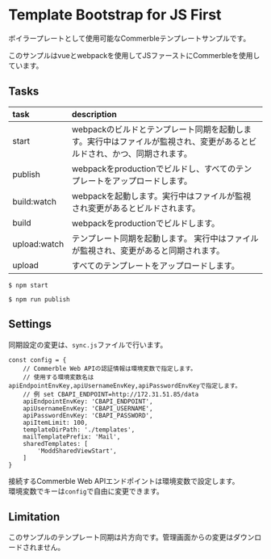 # Template Bootstrap for JS First

ボイラープレートとして使用可能なCommerbleテンプレートサンプルです。

このサンプルはvueとwebpackを使用してJSファーストにCommerbleを使用しています。

## Tasks

|     task     |                                                       description                                                       |
| :----------- | :---------------------------------------------------------------------------------------------------------------------- |
| start        | webpackのビルドとテンプレート同期を起動します。実行中はファイルが監視され、変更があるとビルドされ、かつ、同期されます。 |
| publish      | webpackをproductionでビルドし、すべてのテンプレートをアップロードします。                                               |
| build:watch  | webpackを起動します。実行中はファイルが監視され変更があるとビルドされます。                                             |
| build        | webpackをproductionでビルドします。                                                                                     |
| upload:watch | テンプレート同期を起動します。 実行中はファイルが監視され、変更があると同期されます。                                   |
| upload       | すべてのテンプレートをアップロードします。                                                                              |

```
$ npm start
```

```
$ npm run publish
```

## Settings

同期設定の変更は、`sync.js`ファイルで行います。

```
const config = {
    // Commerble Web APIの認証情報は環境変数で指定します。
    // 使用する環境変数名は apiEndpointEnvKey,apiUsernameEnvKey,apiPasswordEnvKeyで指定します。
    // 例 set CBAPI_ENDPOINT=http://172.31.51.85/data
    apiEndpointEnvKey: 'CBAPI_ENDPOINT',
    apiUsernameEnvKey: 'CBAPI_USERNAME',
    apiPasswordEnvKey: 'CBAPI_PASSWORD',
    apiItemLimit: 100,
    templateDirPath: './templates',
    mailTemplatePrefix: 'Mail',
    sharedTemplates: [
        'ModdSharedViewStart',
    ]
}
```

接続するCommerble Web APIエンドポイントは環境変数で設定します。  
環境変数でキーは`config`で自由に変更できます。

## Limitation

このサンプルのテンプレート同期は片方向です。管理画面からの変更はダウンロードされません。


